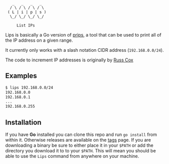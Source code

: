 
```
   _   _   _   _
  / \ / \ / \ / \
 ( L | i | p | s )
  \_/ \_/ \_/ \_/

     List IPs
```

Lips is basically a Go version of [prips](https://gitlab.com/prips/prips), a
tool that can be used to print all of the IP address on a given range.

It currently only works with a slash notation CIDR address (`192.168.0.0/24`).

The code to increment IP addresses is originally by [Russ
Cox](https://groups.google.com/forum/#!topic/golang-nuts/zlcYA4qk-94)

## Examples

```sh
$ lips 192.168.0.0/24
192.168.0.0
192.168.0.1
...
192.168.0.255
```


## Installation

If you have **Go** installed you can clone this repo and run `go install` from
within it. Otherwise releases are available on the
[tags](https://git-mw.uk365office.co.uk/robphoenix/lips/tags) page. If you are
downloading a binary be sure to either place it in your `$PATH` or add the
directory you download it to to your `$PATH`. This will mean you should be able
to use the `Lips` command from anywhere on your machine.
